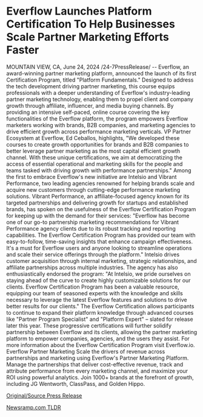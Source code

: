 # Everflow Launches Platform Certification To Help Businesses Scale Partner Marketing Efforts Faster

MOUNTAIN VIEW, CA, June 24, 2024 /24-7PressRelease/ -- Everflow, an award-winning partner marketing platform, announced the launch of its first Certification Program, titled "Platform Fundamentals." Designed to address the tech development driving partner marketing, this course equips professionals with a deeper understanding of Everflow's industry-leading partner marketing technology, enabling them to propel client and company growth through affiliate, influencer, and media buying channels.  By providing an intensive self-paced, online course covering the key functionalities of the Everflow platform, the program empowers Everflow marketers working with brands, B2B companies, and marketing agencies to drive efficient growth across performance marketing verticals.  VP Partner Ecosystem at Everflow, Ed Ceballos, highlights, "We developed these courses to create growth opportunities for brands and B2B companies to better leverage partner marketing as the most capital efficient growth channel. With these unique certifications, we aim at democratizing the access of essential operational and marketing skills for the people and teams tasked with driving growth with performance partnerships."  Among the first to embrace Everflow's new initiative are Intelsio and Vibrant Performance, two leading agencies renowned for helping brands scale and acquire new customers through cutting-edge performance marketing solutions.  Vibrant Performance, an affiliate-focused agency known for its targeted partnerships and delivering growth for startups and established brands, has spoken on the usefulness of the Everflow Certification Program for keeping up with the demand for their services:  "Everflow has become one of our go-to partnership marketing recommendations for Vibrant Performance agency clients due to its robust tracking and reporting capabilities. The Everflow Certification Program has provided our team with easy-to-follow, time-saving insights that enhance campaign effectiveness. It's a must for Everflow users and anyone looking to streamline operations and scale their service offerings through the platform."  Intelsio drives customer acquisition through internal marketing, strategic relationships, and affiliate partnerships across multiple industries. The agency has also enthusiastically endorsed the program:  "At Intelsio, we pride ourselves on staying ahead of the curve to create highly customizable solutions for our clients. Everflow Certification Program has been a valuable resource, equipping our team of seasoned experts with the knowledge and skills necessary to leverage the latest Everflow features and solutions to drive better results for our clients."  The Everflow Certification allows participants to continue to expand their platform knowledge through advanced courses like "Partner Program Specialist" and "Platform Expert" – slated for release later this year. These progressive certifications will further solidify partnership between Everflow and its clients, allowing the partner marketing platform to empower companies, agencies, and the users they assist.  For more information about the Everflow Certification Program visit Everflow.io.  Everflow Partner Marketing  Scale the drivers of revenue across partnerships and marketing using Everflow's Partner Marketing Platform. Manage the partnerships that deliver cost-effective revenue, track and attribute performance from every marketing channel, and maximize your ROI using powerful analytics. Join 1000+ brands at the forefront of growth, including JG Wentworth, ClassPass, and Golden Hippo. 

[Original/Source Press Release](https://www.24-7pressrelease.com/press-release/511932/everflow-launches-platform-certification-to-help-businesses-scale-partner-marketing-efforts-faster) 

[Newsramp.com TLDR](https://newsramp.com/None) 